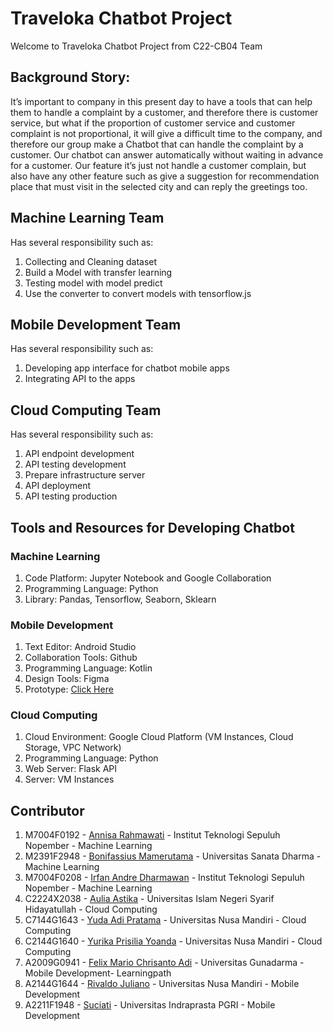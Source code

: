 # Traveloka Chatbot Project
Welcome to Traveloka Chatbot Project from C22-CB04 Team

## Background Story:
It’s important to company in this present day to have a tools that can help them to handle a complaint by a customer, and therefore there is customer service, but what if the proportion of customer service and customer complaint is not proportional, it will give a difficult time to the company, and therefore our group make a Chatbot that can handle the complaint by a customer. Our chatbot can answer automatically without waiting in advance for a customer. Our feature it’s just not handle a customer complain, but also have any other feature such as give a suggestion for recommendation place that must visit in the selected city and can reply the greetings too.

## Machine Learning Team
Has several responsibility such as:
1. Collecting and Cleaning dataset
2. Build a Model with transfer learning
3. Testing model with model predict
4. Use the converter to convert models with tensorflow.js

## Mobile Development Team
Has several responsibility such as:
1. Developing app interface for chatbot mobile apps
2. Integrating API to the apps

## Cloud Computing Team
Has several responsibility such as:
1. API endpoint development
2. API testing development
3. Prepare infrastructure server
4. API deployment
5. API testing production

## Tools and Resources for Developing Chatbot

### Machine Learning
1. Code Platform: Jupyter Notebook and Google Collaboration
2. Programming Language: Python
3. Library: Pandas, Tensorflow, Seaborn, Sklearn

### Mobile Development
1. Text Editor: Android Studio
2. Collaboration Tools: Github
3. Programming Language: Kotlin
4. Design Tools: Figma
5. Prototype: [Click Here](https://example.com)

### Cloud Computing
1. Cloud Environment: Google Cloud Platform (VM Instances, Cloud Storage, VPC Network)
2. Programming Language: Python
3. Web Server: Flask API
4. Server: VM Instances

## Contributor

1. M7004F0192 - [Annisa Rahmawati](https://www.linkedin.com/in/annisa-rahmawati-aa58ab1b1/) - Institut Teknologi Sepuluh Nopember - Machine Learning
2. M2391F2948 - [Bonifassius Mamerutama](https://www.linkedin.com/in/bonifm/) - Universitas Sanata Dharma - Machine Learning
3. M7004F0208 - [Irfan Andre Dharmawan](https://www.linkedin.com/in/irfanandre/) - Institut Teknologi Sepuluh Nopember - Machine Learning
4. C2224X2038 - [Aulia Astika](https://www.linkedin.com/in/aulia-astika/) - Universitas Islam Negeri Syarif Hidayatullah - Cloud Computing
5. C7144G1643 - [Yuda Adi Pratama](https://www.linkedin.com/in/yuda-adi-pratama/) - Universitas Nusa Mandiri - Cloud Computing
6. C2144G1640 - [Yurika Prisilia Yoanda](https://www.linkedin.com/in/yurika-prisilia-yoanda-89b7b1161) - Universitas Nusa Mandiri - Cloud Computing
7. A2009G0941 - [Felix Mario Chrisanto Adi](https://www.linkedin.com/in/felix-mario-chrisanto-adi-33a209227/) - Universitas Gunadarma - Mobile Development- Learningpath
8. A2144G1644 - [Rivaldo Juliano](https://www.linkedin.com/in/rivaldo-juliano-a896a0188/) - Universitas Nusa Mandiri - Mobile Development
9. A2211F1948 - [Suciati](https://www.linkedin.com/in/suci-ati-28457a236/) - Universitas Indraprasta PGRI - Mobile Development
